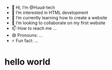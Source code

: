 - 👋 Hi, I’m @Huud-tech
- 👀 I’m interested in HTML development
- 🌱 I’m currently learning how to create a website
- 💞️ I’m looking to collaborate on my first website
- 📫 How to reach me ...
- 😄 Pronouns: ...
- ⚡ Fun fact: ...

<!---
Huud-tech/Huud-tech is a ✨ special ✨ repository because its `README.md` (this file) appears on your GitHub profile.
You can click the Preview link to take a look at your changes.
--->
<h1>hello world</h1>
